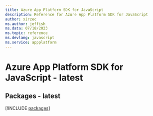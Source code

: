 ```yaml
---
title: Azure App Platform SDK for JavaScript
description: Reference for Azure App Platform SDK for JavaScript
author: xirzec
ms.author: jeffish
ms.data: 07/18/2023
ms.topic: reference
ms.devlang: javascript
ms.service: appplatform
---
```

# Azure App Platform SDK for JavaScript - latest
## Packages - latest
[!INCLUDE [packages](app-platform-index.md)]